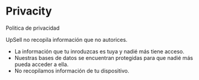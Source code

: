 # Privacity
Politica de privacidad

UpSell no recopila información que no autorices.

* La información que tu inroduzcas es tuya y nadié más tiene acceso.
* Nuestras bases de datos se encuentran protegidas para que nadié más pueda acceder a ella.
* No recopilamos información de tu dispositivo.
